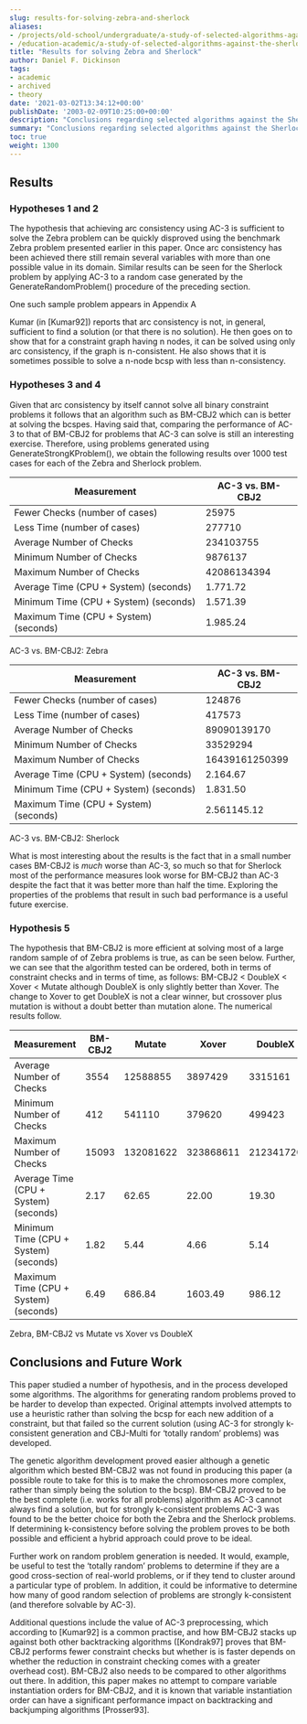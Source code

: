 ```yaml
---
slug: results-for-solving-zebra-and-sherlock
aliases:
- /projects/old-school/undergraduate/a-study-of-selected-algorithms-against-the-sherlock-and-zebra-problems/results-for-solving-zebra-and-sherlock/
- /education-academic/a-study-of-selected-algorithms-against-the-sherlock-and-zebra-problems/results-for-solving-zebra-and-sherlock/
title: "Results for solving Zebra and Sherlock"
author: Daniel F. Dickinson
tags:
- academic
- archived
- theory
date: '2021-03-02T13:34:12+00:00'
publishDate: '2003-02-09T10:25:00+00:00'
description: "Conclusions regarding selected algorithms against the Sherlock and Zebra problems."
summary: "Conclusions regarding selected algorithms against the Sherlock and Zebra problems."
toc: true
weight: 1300
---
```


## Results

### Hypotheses 1 and 2

The hypothesis that achieving arc consistency using AC-3 is sufficient
to solve the Zebra problem can be quickly disproved using the benchmark
Zebra problem presented earlier in this paper. Once arc consistency has
been achieved there still remain several variables with more than one
possible value in its domain. Similar results can be seen for the
Sherlock problem by applying AC-3 to a random case generated by the
GenerateRandomProblem() procedure of the preceding section.

One such sample problem appears in Appendix A

Kumar (in [Kumar92]) reports that arc consistency is not, in general,
sufficient to find a solution (or that there is no solution). He then
goes on to show that for a constraint graph having n nodes, it can be
solved using only arc consistency, if the graph is n-consistent. He also
shows that it is sometimes possible to solve a n-node bcsp with less
than n-consistency.

### Hypotheses 3 and 4

Given that arc consistency by itself cannot solve all binary constraint
problems it follows that an algorithm such as BM-CBJ2 which can is
better at solving the bcspes. Having said that, comparing the
performance of AC-3 to that of BM-CBJ2 for problems that AC-3 can solve
is still an interesting exercise. Therefore, using problems generated
using GenerateStrongKProblem(), we obtain the following results over
1000 test cases for each of the Zebra and Sherlock problem.

| Measurement                           | AC-3 vs. BM-CBJ2 |
| ------------------------------------- | ---------------- |
| Fewer Checks (number of cases)        | 25975            |
| Less Time (number of cases)           | 277710           |
| Average Number of Checks              | 234103755        |
| Minimum Number of Checks              | 9876137          |
| Maximum Number of Checks              | 42086134394      |
| Average Time (CPU + System) (seconds) | 1.771.72         |
| Minimum Time (CPU + System) (seconds) | 1.571.39         |
| Maximum Time (CPU + System) (seconds) | 1.985.24         |

AC-3 vs. BM-CBJ2: Zebra

| Measurement                           | AC-3 vs. BM-CBJ2 |
| ------------------------------------- | ---------------- |
| Fewer Checks (number of cases)        | 124876           |
| Less Time (number of cases)           | 417573           |
| Average Number of Checks              | 89090139170      |
| Minimum Number of Checks              | 33529294         |
| Maximum Number of Checks              | 16439161250399   |
| Average Time (CPU + System) (seconds) | 2.164.67         |
| Minimum Time (CPU + System) (seconds) | 1.831.50         |
| Maximum Time (CPU + System) (seconds) | 2.561145.12      |

AC-3 vs. BM-CBJ2: Sherlock

What is most interesting about the results is the fact that in a small number cases BM-CBJ2 is *much* worse than AC-3, so much so that for Sherlock most of the performance measures look worse for BM-CBJ2 than AC-3 despite the fact that it was better more than half the time. Exploring the properties of the problems that result in such bad performance is a useful future exercise.

### Hypothesis 5

The hypothesis that BM-CBJ2 is more efficient at solving most of a large
random sample of of Zebra problems is true, as can be seen below.
Further, we can see that the algorithm tested can be ordered, both in
terms of constraint checks and in terms of time, as follows: BM-CBJ2 <
DoubleX < Xover < Mutate although DoubleX is only slightly better than
Xover. The change to Xover to get DoubleX is not a clear winner, but
crossover plus mutation is without a doubt better than mutation alone.
The numerical results follow.

| Measurement                           | BM-CBJ2 | Mutate    | Xover     | DoubleX   |
| ------------------------------------- | ------- | --------- | --------- | --------- |
| Average Number of Checks              | 3554    | 12588855  | 3897429   | 3315161   |
| Minimum Number of Checks              | 412     | 541110    | 379620    | 499423    |
| Maximum Number of Checks              | 15093   | 132081622 | 323868611 | 212341720 |
| Average Time (CPU + System) (seconds) | 2.17    | 62.65     | 22.00     | 19.30     |
| Minimum Time (CPU + System) (seconds) | 1.82    | 5.44      | 4.66      | 5.14      |
| Maximum Time (CPU + System) (seconds) | 6.49    | 686.84    | 1603.49   | 986.12    |

Zebra, BM-CBJ2 vs Mutate vs Xover vs DoubleX

## Conclusions and Future Work

This paper studied a number of hypothesis, and in the process developed
some algorithms. The algorithms for generating random problems proved to
be harder to develop than expected. Original attempts involved attempts
to use a heuristic rather than solving the bcsp for each new addition of
a constraint, but that failed so the current solution (using AC-3 for
strongly k-consistent generation and CBJ-Multi for ‘totally random’
problems) was developed.

The genetic algorithm development proved easier although a genetic
algorithm which bested BM-CBJ2 was not found in producing this paper (a
possible route to take for this is to make the chromosones more complex,
rather than simply being the solution to the bcsp). BM-CBJ2 proved to be
the best complete (i.e. works for all problems) algorithm as AC-3 cannot
always find a solution, but for strongly k-consistent problems AC-3 was
found to be the better choice for both the Zebra and the Sherlock
problems. If determining k-consistency before solving the problem proves
to be both possible and efficient a hybrid approach could prove to be
ideal.

Further work on random problem generation is needed. It would, example,
be useful to test the ‘totally random’ problems to determine if they are
a good cross-section of real-world problems, or if they tend to cluster
around a particular type of problem. In addition, it could be
informative to determine how many of good random selection of problems
are strongly k-consistent (and therefore solvable by AC-3).

Additional questions include the value of AC-3 preprocessing, which according to [Kumar92] is a common practise, and how BM-CBJ2 stacks up against both other backtracking algorithms ([Kondrak97] proves that BM-CBJ2 performs fewer constraint checks but whether is is faster depends on whether the reduction in constraint checking comes with a greater overhead cost). BM-CBJ2 also needs to be compared to other algorithms out there. In addition, this paper makes no attempt to compare variable instantiation orders for BM-CBJ2, and it is known that variable instantiation order can have a significant performance impact on backtracking and backjumping algorithms [Prosser93].
